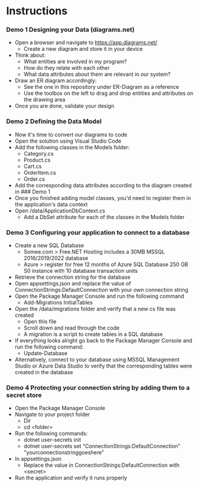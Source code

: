 # Instructions

### Demo 1 Designing your Data (diagrams.net)
- Open a browser and navigate to https://app.diagrams.net/
    - Create a new diagram and store it in your device
- Think about:
    - What entities are involved in my program?
    - How do they relate with each other
    - What data attributes about them are relevant in our system?
- Draw an ER diagram accordingly:
    - See the one in this repository under ER-Diagram as a reference
    - Use the toolbox on the left to drag and drop entities and attributes on the drawing area
- Once you are done, validate your design

### Demo 2 Defining the Data Model
- Now it's time to convert our diagrams to code
- Open the solution using Visual Studio Code
- Add the following classes in the Models folder:
    - Category.cs
    - Product.cs
    - Cart.cs
    - OrderItem.cs
    - Order.cs
- Add the corresponding data attributes according to the diagram created in ### Demo 1
- Once you finished adding model classes, you'd need to register them in the application's data context
- Open /data/ApplicationDbContext.cs
    - Add a DbSet<T> attribute for each of the classes in the Models folder

### Demo 3 Configuring your application to connect to a database
- Create a new SQL Database
    - Somee.com > Free.NET Hosting includes a 30MB MSSQL 2016/2019/2022 database
    - Azure > register for free 12 months of Azure SQL Database 250 GB S0 instance with 10 database transaction units
- Retrieve the connection string for the database
- Open appsettings.json and replace the value of ConnectionStrings:DefaultConnection with your own connection string
- Open the Package Manager Console and run the following command
    - Add-Migrations InitialTables
- Open the /data/migrations folder and verify that a new cs file was created
    - Open this file
    - Scroll down and read through the code
    - A migration is a script to create tables in a SQL database
- If everything looks alright go back to the Package Manager Console and run the following command:
    - Update-Database
- Alternatively, connect to your database using MSSQL Management Studio or Azure Data Studio to verify that the corresponding tables were created in the database

### Demo 4 Protecting your connection string by adding them to a secret store
- Open the Package Manager Console
- Navigate to your project folder
    - Dir
    - cd \<folder>
- Run the following commands:
    - dotnet user-secrets init
    - dotnet user-secrets set "ConnectionStrings:DefaultConnection" "yourconnectionstringgoeshere"
- In appsettings.json
    - Replace the value in ConnectionStrings:DefaultConnection with \<secret>
- Run the application and verify it runs properly